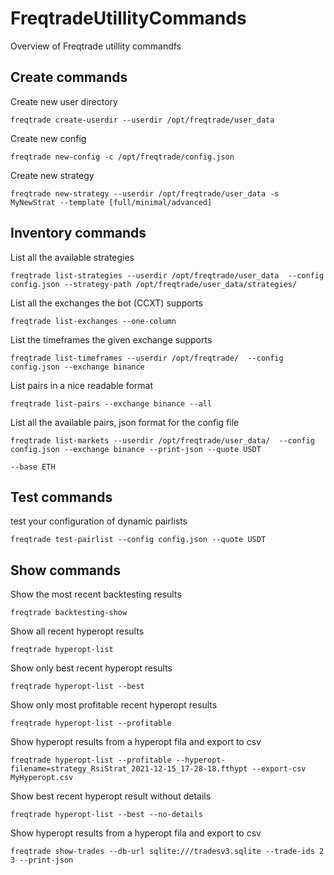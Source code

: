 # FreqtradeUtillityCommands
Overview of Freqtrade utillity commandfs


## Create commands

Create new user directory

```
freqtrade create-userdir --userdir /opt/freqtrade/user_data
```

Create new config

```
freqtrade new-config -c /opt/freqtrade/config.json
```

Create new strategy

```
freqtrade new-strategy --userdir /opt/freqtrade/user_data -s MyNewStrat --template [full/minimal/advanced]
```

## Inventory commands

List all the available strategies

```
freqtrade list-strategies --userdir /opt/freqtrade/user_data  --config config.json --strategy-path /opt/freqtrade/user_data/strategies/
```

List all the exchanges the bot (CCXT) supports

```
freqtrade list-exchanges --one-column
```

List the timeframes the given exchange supports

```
freqtrade list-timeframes --userdir /opt/freqtrade/  --config config.json --exchange binance
```

List pairs in a nice readable format

```
freqtrade list-pairs --exchange binance --all 
```

List all the available pairs, json format for the config file

```
freqtrade list-markets --userdir /opt/freqtrade/user_data/  --config config.json --exchange binance --print-json --quote USDT 

--base ETH
```

## Test commands

test your configuration of dynamic pairlists

```
freqtrade test-pairlist --config config.json --quote USDT 
```

## Show commands

Show the most recent backtesting results

```
freqtrade backtesting-show
```

Show all recent hyperopt results

```
freqtrade hyperopt-list
```

Show only best recent hyperopt results

```
freqtrade hyperopt-list --best
```

Show only most profitable recent hyperopt results

```
freqtrade hyperopt-list --profitable
```

Show hyperopt results from a hyperopt fila and export to csv

```
freqtrade hyperopt-list --profitable --hyperopt-filename=strategy_RsiStrat_2021-12-15_17-28-18.fthypt --export-csv MyHyperopt.csv
```

Show best recent hyperopt result without details

```
freqtrade hyperopt-list --best --no-details
```

Show hyperopt results from a hyperopt fila and export to csv

```
freqtrade show-trades --db-url sqlite:///tradesv3.sqlite --trade-ids 2 3 --print-json
```
